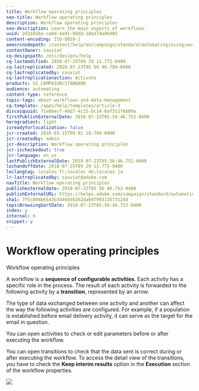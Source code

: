```yaml
---
title: Workflow operating principles
seo-title: Workflow operating principles
description: Workflow operating principles
seo-description: Learn the main aspects of workflows.
uuid: 2d3165ba-ca0d-4a91-98dd-18ed74a86405
content-encoding: ISO-8859-1
aemsrcnodepath: /content/help/en/campaign/standard/automating/using/workflow-operating-principles
contentOwner: sauviat
cq-designpath: /etc/designs/help
cq-lastmodified: 2018-07-25T09 29 11.772-0400
cq-lastreplicated: 2018-07-23T05 56 46.789-0400
cq-lastreplicatedby: sauviat
cq-lastreplicationaction: Activate
products: SG_CAMPAIGN/STANDARD
audience: automating
content-type: reference
topic-tags: about-workflows-and-data-management
cq-template: /apps/help/templates/article-3
discoiquuid: 71e0becf-40d7-4c32-bc14-6af311f6609a
firstPublishExternalDate: 2018-07-23T05:56:46.752-0400
herogradient: light
isreadyforlocalization: false
jcr-created: 2018-03-15T09 02 18.766-0400
jcr-createdby: admin
jcr-description: Workflow operating principles
jcr-ischeckedout: true
jcr-language: en_us
lastPublishExternalDate: 2018-07-23T05:56:46.752-0400
lochandoffdate: 2018-07-25T09 29 11.772-0400
loclangtag: locales fr;locales de;locales ja
lr-lastreplicatedby: sauviat@adobe.com
navTitle: Workflow operating principles
publishexternaldate: 2018-07-23T05 56 46.752-0400
publishExternalURL: https://helpx.adobe.com/campaign/standard/automating/using/workflow-operating-principles.html
sha1: 7f5c894b6543b3446d38262da6979931357312dd
topicBrowsingSortDate: 2018-07-23T05:56:46.752-0400
index: y
internal: n
snippet: y
---
```


# Workflow operating principles

Workflow operating principles

A workflow is a **sequence of configurable activities**. Each activity has a specific role in the process. The result of each activity is forwarded to the following activity by a **transition**, represented by an arrow.

The type of data exchanged between one activity and another can affect the way the following activities are configured. For example, if a population is established before email delivery activity, it can serve as the target for the email in question.

You can open activities to check or edit parameters before or after executing the workflow.

You can open transitions to check that the data sent is correct during or after executing the workflow. To access the detail view of the transitions, you have to check the **Keep interim results** option in the **Execution** section of the workflow properties.

![](assets/workflow_overview.png)

